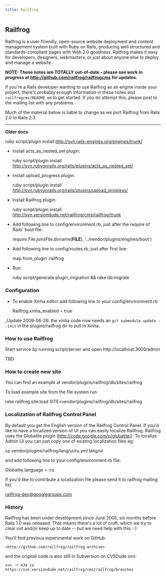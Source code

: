 ```yaml
---
title: Railfrog
---
```


## Railfrog

Railfrog is a user-friendly, open-source website deployment and content management system built with Ruby on Rails, producing well structured and standards-compliant pages with Web 2.0 goodness.  Railfrog makes it easy for developers, designers, webmasters, or just about anyone else to deploy and manage a website.

**NOTE: These notes are TOTALLY out-of-date - please see work in progress at <http://github.com/railfrog/railfrogcms> for updates.**

If you're a Rails developer wanting to use Railfrog as an engine inside your project, there's probably enough information in these notes and `railfrogcms/README.md` to get started. If you do attempt this, please post to the mailing list with any problems. 

Much of the material below is liable to change as we port Railfrog from Rails 2.0 to Rails 2.3.

----

**Older docs**

  ruby script/plugin install http://svn.rails-engines.org/engines/trunk/

* Install acts_as_nested_set plugin:

  ruby script/plugin install http://svn.rubyonrails.org/rails/plugins/acts_as_nested_set/

* Install upload_progress plugin:

  ruby script/plugin install http://svn.rubyonrails.org/rails/plugins/upload_progress/

* Install Railfrog plugin:

  ruby script/plugin install http://svn.versiondude.net/railfrog/cms/railfrog/trunk

* Add following line to config/environment.rb, just after the require of Rails' boot file:

  require File.join(File.dirname(__FILE__), '../vendor/plugins/engines/boot')

* Add following line to config/routes.rb, just after first line:

  map.from_plugin :railfrog

* Run:

  ruby script/generate plugin_migration && rake db:migrate


### Configuration

* To enable Xinha editor add following line to your config/environment.rb
  
  Railfrog.xinha_enabled = true

_Update 2009-06-26: the xinha code now needs an `git submodule update --init` in the plugins/railfrog dir to pull in Xinha.


### How to use Railfrog

Start service by running script/server and open http://localhost:3000/admin

TBD


### How to create new site

You can find an example at vendor/plugins/railfrog/db/sites/railfrog 

To load example site from the file system run 

  rake railfrog:site:load SITE=vendor/plugins/railfrog/db/sites/railfrog


### Localization of Railfrog Control Panel

By default you get the English version of the Railfrog Control Panel. If you'd like 
to have a localized version of UI you can easily localize Railfrog. Railfrog uses 
the Globalite plugin (http://code.google.com/p/globalite/). To localize Admin UI 
you can just copy one of existing localization files eg:

  cp vendor/plugins/railfrog/lang/ui/ru.yml lang/ui

and add following line to your config/environment.rb file:

  Globalite.language = :ru

If you'd like to contribute a localization file please send it to railfrog mailing list:

  railfrog-dev@googlegroups.com


### History

Railfrog has been under development since June 2005, six months before
Rails 1.0 was released. That means there's a lot of cruft, which we try
to clear out and/or keep up to date -- but we need help with this :-)

You'll find previous experimental work on GitHub:

    <http://github.com/railfrog/railfrog-archive>

and the original code is also still in Subversion on CVSDude svn:

    svn -r 434 co https://svn.versiondude.net/railfrog/cms/railfrog/branches




